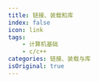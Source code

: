 ```yaml
---
title: 链接、装载和库
index: false
icon: link
tags:
    - 计算机基础
    - c/c++
categories: 链接、装载与库
isOriginal: true
---
```

<Catalog />